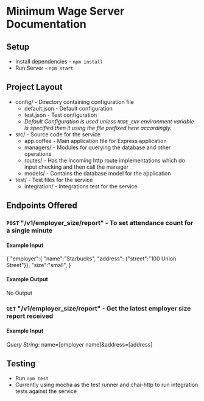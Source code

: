 # Minimum Wage Server Documentation

## Setup

* Install dependencies - `npm install`
* Run Server - `npm start`

## Project Layout

* config/ - Directory containing configuration file
  * default.json - Default configuration
  * test.json - Test configuration
  * *Default Configuration is used unless `NODE_ENV` environment variable is specified then it using the file prefixed here accordingly.*
* src/ - Source code for the service
  * app.coffee - Main application file for Express application
  * managers/ - Modules for querying the database and other operations
  * routes/ - Has the incoming http route implementations which do input checking and then call the manager
  * models/ - Contains the database model for the application
* test/ - Test files for the service
  * integration/ - Integrations test for the service

## Endpoints Offered

### `POST` "/v1/employer_size/report" - To set attendance count for a single minute

#### Example Input

{
  "employer":{ "name":"Starbucks", "address": {"street":"100 Union Street"}},
  "size":"small",
}

#### Example Output

No Output

### `GET` "/v1/employer_size/report" - Get the latest employer size report received

#### Example Input

*Query String*: name=[employer name]&address=[address]

## Testing

* Run `npm test`
* Currently using mocha as the test runner and chai-http to run integration tests against the service



